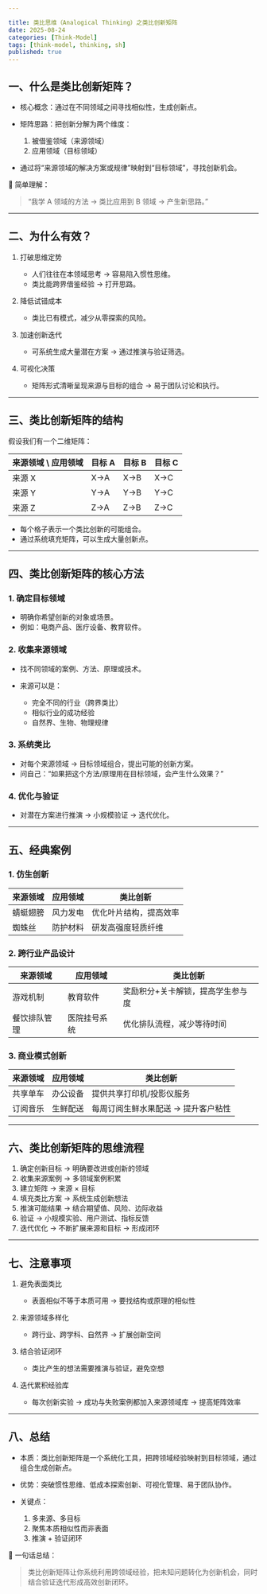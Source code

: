 ```yaml
---

title: 类比思维（Analogical Thinking）之类比创新矩阵
date: 2025-08-24
categories: [Think-Model]
tags: [think-model, thinking, sh]
published: true
---
```



## 一、什么是类比创新矩阵？

* 核心概念：通过在不同领域之间寻找相似性，生成创新点。
* 矩阵思路：把创新分解为两个维度：

  1. 被借鉴领域（来源领域）
  2. 应用领域（目标领域）
* 通过将“来源领域的解决方案或规律”映射到“目标领域”，寻找创新机会。

📌 简单理解：

> “我学 A 领域的方法 → 类比应用到 B 领域 → 产生新思路。”

---

## 二、为什么有效？

1. 打破思维定势

   * 人们往往在本领域思考 → 容易陷入惯性思维。
   * 类比能跨界借鉴经验 → 打开思路。

2. 降低试错成本

   * 类比已有模式，减少从零探索的风险。

3. 加速创新迭代

   * 可系统生成大量潜在方案 → 通过推演与验证筛选。

4. 可视化决策

   * 矩阵形式清晰呈现来源与目标的组合 → 易于团队讨论和执行。

---

## 三、类比创新矩阵的结构

假设我们有一个二维矩阵：

| 来源领域 \ 应用领域 | 目标 A | 目标 B | 目标 C |
| ----------- | ---- | ---- | ---- |
| 来源 X        | X→A  | X→B  | X→C  |
| 来源 Y        | Y→A  | Y→B  | Y→C  |
| 来源 Z        | Z→A  | Z→B  | Z→C  |

* 每个格子表示一个类比创新的可能组合。
* 通过系统填充矩阵，可以生成大量创新点。

---

## 四、类比创新矩阵的核心方法

### 1. 确定目标领域

* 明确你希望创新的对象或场景。
* 例如：电商产品、医疗设备、教育软件。

### 2. 收集来源领域

* 找不同领域的案例、方法、原理或技术。
* 来源可以是：

  * 完全不同的行业（跨界类比）
  * 相似行业的成功经验
  * 自然界、生物、物理规律

### 3. 系统类比

* 对每个来源领域 → 目标领域组合，提出可能的创新方案。
* 问自己：“如果把这个方法/原理用在目标领域，会产生什么效果？”

### 4. 优化与验证

* 对潜在方案进行推演 → 小规模验证 → 迭代优化。

---

## 五、经典案例

### 1. 仿生创新

| 来源领域 | 应用领域 | 类比创新        |
| ---- | ---- | ----------- |
| 蜻蜓翅膀 | 风力发电 | 优化叶片结构，提高效率 |
| 蜘蛛丝  | 防护材料 | 研发高强度轻质纤维   |

### 2. 跨行业产品设计

| 来源领域   | 应用领域   | 类比创新              |
| ------ | ------ | ----------------- |
| 游戏机制   | 教育软件   | 奖励积分+关卡解锁，提高学生参与度 |
| 餐饮排队管理 | 医院挂号系统 | 优化排队流程，减少等待时间     |

### 3. 商业模式创新

| 来源领域 | 应用领域 | 类比创新                |
| ---- | ---- | ------------------- |
| 共享单车 | 办公设备 | 提供共享打印机/投影仪服务       |
| 订阅音乐 | 生鲜配送 | 每周订阅生鲜水果配送 → 提升客户粘性 |

---

## 六、类比创新矩阵的思维流程

1. 确定创新目标 → 明确要改进或创新的领域
2. 收集来源案例 → 多领域案例积累
3. 建立矩阵 → 来源 × 目标
4. 填充类比方案 → 系统生成创新想法
5. 推演可能结果 → 结合期望值、风险、边际收益
6. 验证 → 小规模实验、用户测试、指标反馈
7. 迭代优化 → 不断扩展来源和目标 → 形成闭环

---

## 七、注意事项

1. 避免表面类比

   * 表面相似不等于本质可用 → 要找结构或原理的相似性

2. 来源领域多样化

   * 跨行业、跨学科、自然界 → 扩展创新空间

3. 结合验证闭环

   * 类比产生的想法需要推演与验证，避免空想

4. 迭代累积经验库

   * 每次创新实验 → 成功与失败案例都加入来源领域库 → 提高矩阵效率

---

## 八、总结

* 本质：类比创新矩阵是一个系统化工具，把跨领域经验映射到目标领域，通过组合生成创新点。
* 优势：突破惯性思维、低成本探索创新、可视化管理、易于团队协作。
* 关键点：

  1. 多来源、多目标
  2. 聚焦本质相似性而非表面
  3. 推演 + 验证闭环

📌 一句话总结：

> 类比创新矩阵让你系统利用跨领域经验，把未知问题转化为创新机会，同时结合验证迭代形成高效创新闭环。

